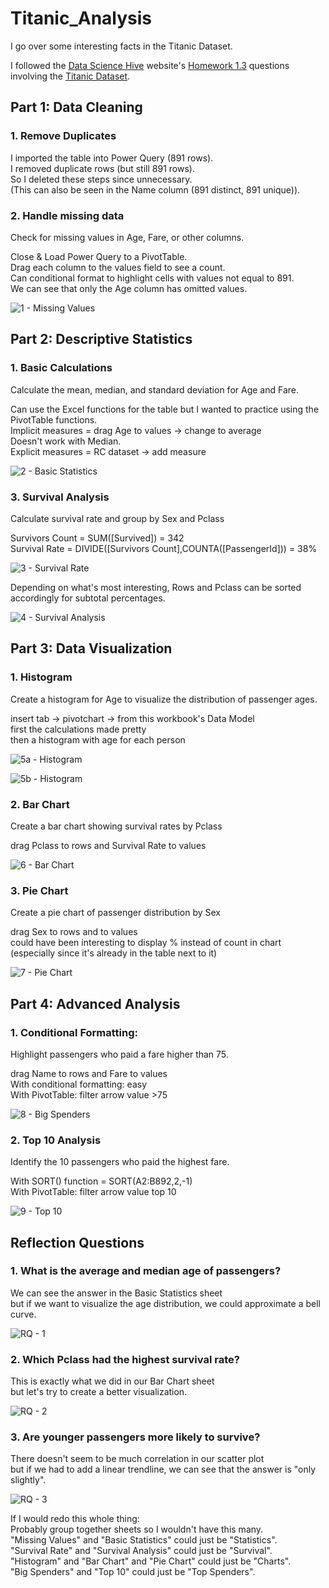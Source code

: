# Titanic_Analysis
I go over some interesting facts in the Titanic Dataset.

I followed the [Data Science Hive](https://www.datasciencehive.com/data-analyst-path) website's [Homework 1.3](https://docs.google.com/document/d/1HN-zwCLdtYvAd3qWYxuD9TOikR1M_IUOtvLZ2lzW5lU/edit?tab=t.0#heading=h.rsgtiadapi5j) questions involving the [Titanic Dataset](https://www.kaggle.com/datasets/yasserh/titanic-dataset).

## Part 1: Data Cleaning

### 1. Remove Duplicates
  I imported the table into Power Query (891 rows).<br/>
  I removed duplicate rows (but still 891 rows).<br/>
  So I deleted these steps since unnecessary.<br/>
  (This can also be seen in the Name column (891 distinct, 891 unique)).

 ### 2. Handle missing data
 Check for missing values in Age, Fare, or other columns.
 
 Close & Load Power Query to a PivotTable.<br/>
 Drag each column to the values field to see a count.<br/>
 Can conditional format to highlight cells with values not equal to 891.<br/>
 We can see that only the Age column has omitted values.

 ![1 - Missing Values](https://github.com/user-attachments/assets/ab81bb37-84e6-4405-b01e-da9c34f6e456)

 ## Part 2: Descriptive Statistics

### 1. Basic Calculations
Calculate the mean, median, and standard deviation for Age and Fare.

Can use the Excel functions for the table but I wanted to practice using the PivotTable functions.<br/>
Implicit measures = drag Age to values -> change to average<br/>
Doesn't work with Median.<br/>
Explicit measures = RC dataset -> add measure

![2 - Basic Statistics](https://github.com/user-attachments/assets/7178065a-e4b4-4864-b732-41efbcbb6deb)

### 3. Survival Analysis
Calculate survival rate and group by Sex and Pclass

Survivors Count = SUM([Survived]) = 342<br/>
Survival Rate = DIVIDE([Survivors Count],COUNTA([PassengerId])) = 38%

![3 - Survival Rate](https://github.com/user-attachments/assets/e4812fa7-c7e4-42ba-a97b-406a08457ad5)

Depending on what's most interesting, Rows and Pclass can be sorted accordingly for subtotal percentages.

![4 - Survival Analysis](https://github.com/user-attachments/assets/e80a7b9d-e06f-4363-9412-c5c9b0f1a158)

## Part 3: Data Visualization

### 1. Histogram
Create a histogram for Age to visualize the distribution of passenger ages.

insert tab -> pivotchart -> from this workbook's Data Model<br/>
first the calculations made pretty<br/>
then a histogram with age for each person

![5a - Histogram](https://github.com/user-attachments/assets/65594386-8d86-4946-b76c-26a2f523d8cf)

![5b - Histogram](https://github.com/user-attachments/assets/5b0ddbba-a08f-4e0a-a90a-56b6d4e59c80)

### 2. Bar Chart
Create a bar chart showing survival rates by Pclass

drag Pclass to rows and Survival Rate to values

![6 - Bar Chart](https://github.com/user-attachments/assets/5727ef1c-9b90-4758-a9a5-492df90e6561)

### 3. Pie Chart
Create a pie chart of passenger distribution by Sex

drag Sex to rows and to values<br/>
could have been interesting to display % instead of count in chart (especially since it's already in the table next to it)

![7 - Pie Chart](https://github.com/user-attachments/assets/2b71eaa9-c852-4295-85b1-4413a630db41)

## Part 4: Advanced Analysis

### 1. Conditional Formatting:
Highlight passengers who paid a fare higher than 75.

drag Name to rows and Fare to values<br/>
With conditional formatting: easy<br/>
With PivotTable: filter arrow value >75

![8 - Big Spenders](https://github.com/user-attachments/assets/1f730471-4603-4b67-ae7a-34ee51d69ba5)

### 2. Top 10 Analysis
Identify the 10 passengers who paid the highest fare.

With SORT() function = SORT(A2:B892,2,-1)<br/>
With PivotTable: filter arrow value top 10

![9 - Top 10](https://github.com/user-attachments/assets/e8fb61fb-bddb-4c48-ad45-0efc5c094ee7)

## Reflection Questions

### 1. What is the average and median age of passengers?
We can see the answer in the Basic Statistics sheet<br/>
but if we want to visualize the age distribution, we could approximate a bell curve.

![RQ - 1](https://github.com/user-attachments/assets/7f657c99-55c4-4800-9dfa-1ecb791d6c51)

### 2. Which Pclass had the highest survival rate?
This is exactly what we did in our Bar Chart sheet<br/>
but let's try to create a better visualization.

![RQ - 2](https://github.com/user-attachments/assets/b31d38a2-c20b-48de-a20f-5fb382060879)

### 3. Are younger passengers more likely to survive?
There doesn't seem to be much correlation in our scatter plot<br/>
but if we had to add a linear trendline, we can see that the answer is "only slightly".

![RQ - 3](https://github.com/user-attachments/assets/4ef18473-012c-4910-a1c0-0a5e2cbd8800)



If I would redo this whole thing:<br/>
Probably group together sheets so I wouldn't have this many.<br/>
"Missing Values" and "Basic Statistics" could just be "Statistics".<br/>
"Survival Rate" and "Survival Analysis" could just be "Survival".<br/>
"Histogram" and "Bar Chart" and "Pie Chart" could just be "Charts".<br/>
"Big Spenders" and "Top 10" could just be "Top Spenders".



